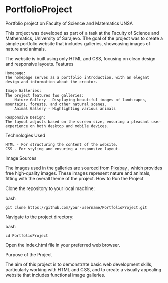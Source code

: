 # PortfolioProject
Portfolio project on Faculty of Science and Matematics UNSA

This project was developed as part of a task at the Faculty of Science and Mathematics, University of Sarajevo. The goal of the project was to create a simple portfolio website that includes galleries, showcasing images of nature and animals.

The website is built using only HTML and CSS, focusing on clean design and responsive layouts.
Features

    Homepage:
    The homepage serves as a portfolio introduction, with an elegant design and information about the creator.

    Image Galleries:
    The project features two galleries:
        Nature Gallery - Displaying beautiful images of landscapes, mountains, forests, and other natural scenes.
        Animal Gallery - Highlighting various animals

    Responsive Design:
    The layout adjusts based on the screen size, ensuring a pleasant user experience on both desktop and mobile devices.

Technologies Used

    HTML - For structuring the content of the website.
    CSS - For styling and ensuring a responsive layout.

Image Sources

The images used in the galleries are sourced from [Pixabay](https://pixabay.com/) , which provides free high-quality images. These images represent nature and animals, fitting with the overall theme of the project.
How to Run the Project

Clone the repository to your local machine:

bash

    git clone https://github.com/your-username/PortfolioProject.git

Navigate to the project directory:

bash

    cd PortfolioProject

Open the index.html file in your preferred web browser.

Purpose of the Project

The aim of this project is to demonstrate basic web development skills, particularly working with HTML and CSS, and to create a visually appealing website that includes functional image galleries.
